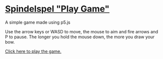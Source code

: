 # [Spindelspel "Play Game"](https://Trymunx.github.io/Spindelspel)
A simple game made using p5.js

Use the arrow keys or WASD to move, the mouse to aim and fire arrows and P to pause.
The longer you hold the mouse down, the more you draw your bow.

[Click here to play the game.](https://Trymunx.github.io/Spindelspel)
